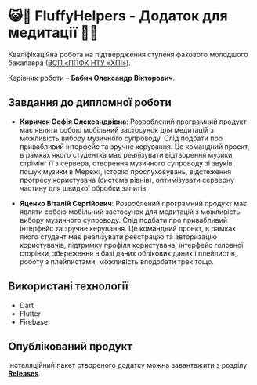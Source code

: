 # 😺🙏 FluffyHelpers - Додаток для медитації 🙏😺

Кваліфікаційна робота на підтвердження ступеня фахового молодшого бакалавра ([ВСП «ППФК НТУ «ХПІ»](http://polytechnic.poltava.ua)).

Керівник роботи – **Бабич Олександр Вікторович**.

## Завдання до дипломної роботи

- **Киричок Софія Олександрівна**:
Розроблений програмний продукт має являти собою мобільний застосунок для медитацій з можливість вибору музичного супроводу. Слід подбати про привабливий інтерфейс та зручне керування. Це командний проект, в рамках якого студентка має реалізувати відтворення музики, стрімінг її з сервера, створення музичного супроводу зі звуків, пошук музики в Мережі, історію прослуховувань, відстеження прогресу користувача (система рівнів), оптимізувати серверну частину для швидкої обробки запитів.

- **Яценко Віталій Сергійович**: Розроблений програмний продукт має являти собою мобільний застосунок для медитацій з можливість вибору музичного супроводу. Слід подбати про привабливий інтерфейс та зручне керування. Це командний проект, в рамках якого студент має реалізувати реєстрацію та авторизацію користувачів, підтримку профіля користувача, інтерфейс головної сторінки, збереження в базі даних облікових даних і плейлистів, роботу з плейлистами, можливість вподобати трек тощо.

## Використані технології
- Dart
- Flutter
- Firebase
  
## Опублікований продукт
Інсталяційний пакет створеного додатку можна завантажити з розділу **[Releases](https://github.com/Trap-o/FluffyHelpers-Meditation/releases)**.
